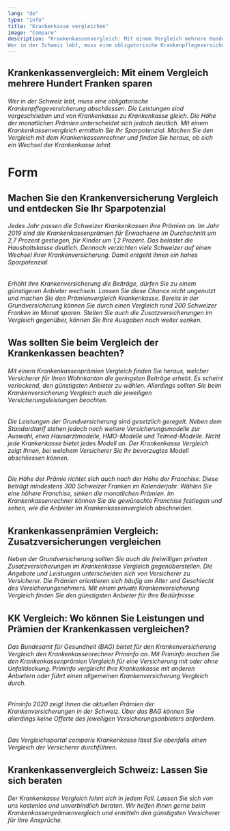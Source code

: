 ```yaml
---
lang: "de"
type: "info"
title: "Krankenkasse vergleichen"
image: "Compare"
description: "Krankenkassenvergleich: Mit einem Vergleich mehrere Hundert Franken sparen
Wer in der Schweiz lebt, muss eine obligatorische Krankenpflegeversicherung abschliessen. Die Leistungen sind vorgeschrieben und von Krankenkasse zu Krankenkasse gleich. Die Höhe der monatlichen Prämien unterscheidet sich jedoch deutlich. Mit einem Krankenkassenvergleich ermitteln Sie Ihr Sparpotenzial. Machen Sie den Vergleich mit dem Krankenkassenrechner und finden Sie heraus, ob sich ein Wechsel der Krankenkasse lohnt."
---
```


## Krankenkassenvergleich: Mit einem Vergleich mehrere Hundert Franken sparen

###### Wer in der Schweiz lebt, muss eine obligatorische Krankenpflegeversicherung abschliessen. Die Leistungen sind vorgeschrieben und von Krankenkasse zu Krankenkasse gleich. Die Höhe der monatlichen Prämien unterscheidet sich jedoch deutlich. Mit einem Krankenkassenvergleich ermitteln Sie Ihr Sparpotenzial. Machen Sie den Vergleich mit dem Krankenkassenrechner und finden Sie heraus, ob sich ein Wechsel der Krankenkasse lohnt.

# Form

## Machen Sie den Krankenversicherung Vergleich und entdecken Sie Ihr Sparpotenzial

###### Jedes Jahr passen die Schweizer Krankenkassen ihre Prämien an. Im Jahr 2019 sind die Krankenkassenprämien für Erwachsene im Durchschnitt um 2,7 Prozent gestiegen, für Kinder um 1,2 Prozent. Das belastet die Haushaltskasse deutlich. Dennoch verzichten viele Schweizer auf einen Wechsel ihrer Krankenversicherung. Damit entgeht ihnen ein hohes Sparpotenzial.

###### Erhöht Ihre Krankenversicherung die Beiträge, dürfen Sie zu einem günstigeren Anbieter wechseln. Lassen Sie diese Chance nicht ungenutzt und machen Sie den Prämienvergleich Krankenkasse. Bereits in der Grundversicherung können Sie durch einen Vergleich rund 200 Schweizer Franken im Monat sparen. Stellen Sie auch die Zusatzversicherungen im Vergleich gegenüber, können Sie Ihre Ausgaben noch weiter senken.

## Was sollten Sie beim Vergleich der Krankenkassen beachten?

###### Mit einem Krankenkassenprämien Vergleich finden Sie heraus, welcher Versicherer für Ihren Wohnkanton die geringsten Beiträge erhebt. Es scheint verlockend, den günstigsten Anbieter zu wählen. Allerdings sollten Sie beim Krankenversicherung Vergleich auch die jeweiligen Versicherungsleistungen beachten.

###### Die Leistungen der Grundversicherung sind gesetzlich geregelt. Neben dem Standardtarif stehen jedoch noch weitere Versicherungsmodelle zur Auswahl, etwa Hausarztmodelle, HMO-Modelle und Telmed-Modelle. Nicht jede Krankenkasse bietet jedes Modell an. Der Krankenkasse Vergleich zeigt Ihnen, bei welchem Versicherer Sie Ihr bevorzugtes Modell abschliessen können.

###### Die Höhe der Prämie richtet sich auch nach der Höhe der Franchise. Diese beträgt mindestens 300 Schweizer Franken im Kalenderjahr. Wählen Sie eine höhere Franchise, sinken die monatlichen Prämien. Im Krankenkassenrechner können Sie die gewünschte Franchise festlegen und sehen, wie die Anbieter im Krankenkassenvergleich abschneiden.

## Krankenkassenprämien Vergleich: Zusatzversicherungen vergleichen

###### Neben der Grundversicherung sollten Sie auch die freiwilligen privaten Zusatzversicherungen im Krankenkasse Vergleich gegenüberstellen. Die Angebote und Leistungen unterscheiden sich von Versicherer zu Versicherer. Die Prämien orientieren sich häufig am Alter und Geschlecht des Versicherungsnehmers. Mit einem private Krankenversicherung Vergleich finden Sie den günstigsten Anbieter für Ihre Bedürfnisse.

## KK Vergleich: Wo können Sie Leistungen und Prämien der Krankenkassen vergleichen?

###### Das Bundesamt für Gesundheit (BAG) bietet für den Krankenversicherung Vergleich den Krankenkassenrechner Priminfo an. Mit Priminfo machen Sie den Krankenkassenprämien Vergleich für eine Versicherung mit oder ohne Unfalldeckung. Priminfo vergleicht Ihre Krankenkasse mit anderen Anbietern oder führt einen allgemeinen Krankenversicherung Vergleich durch.

###### Priminfo 2020 zeigt Ihnen die aktuellen Prämien der Krankenversicherungen in der Schweiz. Über das BAG können Sie allerdings keine Offerte des jeweiligen Versicherungsanbieters anfordern.

###### Das Vergleichsportal comparis Krankenkasse lässt Sie ebenfalls einen Vergleich der Versicherer durchführen.

## Krankenkassenvergleich Schweiz: Lassen Sie sich beraten

###### Der Krankenkasse Vergleich lohnt sich in jedem Fall. Lassen Sie sich von uns kostenlos und unverbindlich beraten. Wir helfen Ihnen gerne beim Krankenkassenprämienvergleich und ermitteln den günstigsten Versicherer für Ihre Ansprüche.
